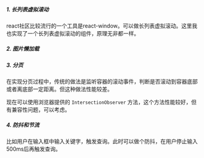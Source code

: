 ##### 1. 长列表虚拟滚动
react社区比较流行的一个工具是react-window。可以做长列表虚拟滚动。这里我也实现了一个长列表虚拟滚动的组件，原理无非都一样。
##### 2. 图片懒加载
##### 3. 分页
在实现分页过程中，传统的做法是监听容器的滚动事件，判断是否滚动到容器底部或者离底部一定距离。但这种做法性能较差。

现在可以使用浏览器提供的 `IntersectionObserver` 方法，这个方法性能较好，但有兼容性问题，可以考虑。

##### 4. 防抖和节流
比如用户在输入框中输入关键字，触发查询。此时可以做个防抖，在用户停止输入500ms后再触发查询。


